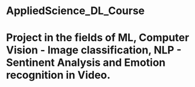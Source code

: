 # AppliedScience_DL_Course
# Project in the fields of ML, Computer Vision - Image classification, NLP - Sentinent Analysis and Emotion recognition in Video.  
